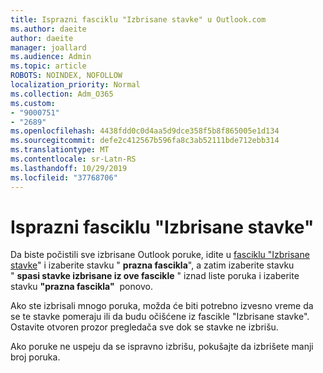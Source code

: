 ```yaml
---
title: Isprazni fasciklu "Izbrisane stavke" u Outlook.com
ms.author: daeite
author: daeite
manager: joallard
ms.audience: Admin
ms.topic: article
ROBOTS: NOINDEX, NOFOLLOW
localization_priority: Normal
ms.collection: Adm_O365
ms.custom:
- "9000751"
- "2689"
ms.openlocfilehash: 4438fdd0c0d4aa5d9dce358f5b8f865005e1d134
ms.sourcegitcommit: defe2c412567b596fa8c3ab52111bde712ebb314
ms.translationtype: MT
ms.contentlocale: sr-Latn-RS
ms.lasthandoff: 10/29/2019
ms.locfileid: "37768706"
---
```

# <a name="empty-the-deleted-items-folder"></a>Isprazni fasciklu "Izbrisane stavke"

Da biste počistili sve izbrisane Outlook poruke, idite u [fasciklu "Izbrisane stavke](https://outlook.live.com/mail/deleteditems)" i izaberite stavku " **prazna fascikla**", a zatim izaberite stavku " **spasi stavke izbrisane iz ove fascikle** " iznad liste poruka i izaberite stavku **"prazna fascikla"**  ponovo.

Ako ste izbrisali mnogo poruka, možda će biti potrebno izvesno vreme da se te stavke pomeraju ili da budu očišćene iz fascikle "Izbrisane stavke". Ostavite otvoren prozor pregledača sve dok se stavke ne izbrišu.

Ako poruke ne uspeju da se ispravno izbrišu, pokušajte da izbrišete manji broj poruka.